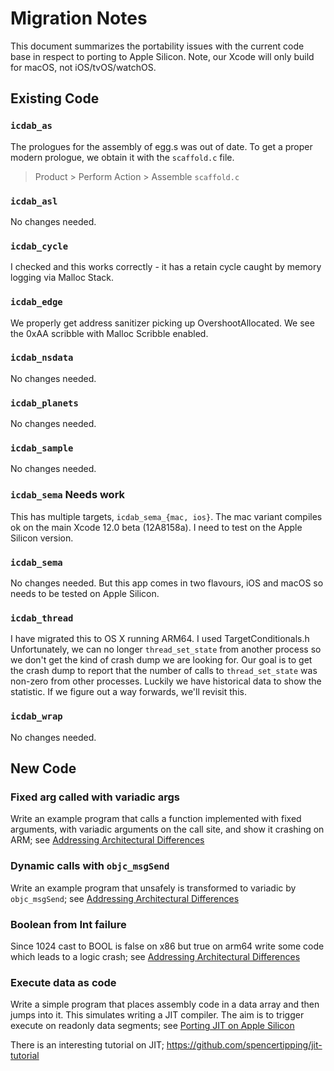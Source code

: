 # Migration Notes

This document summarizes the portability issues with the current code base in respect to porting
to Apple Silicon.  Note, our Xcode will only build for macOS, not iOS/tvOS/watchOS.

## Existing Code

### `icdab_as`

The prologues for the assembly of egg.s was out of date.  To get a proper modern prologue, we obtain it with the `scaffold.c` file.
>  Product > Perform Action > Assemble `scaffold.c`

### `icdab_asl`

No changes needed.

### `icdab_cycle`

I checked and this works correctly - it has a retain cycle caught by memory logging via Malloc Stack.

### `icdab_edge`

We properly get address sanitizer picking up OvershootAllocated.  We see the 0xAA scribble with Malloc Scribble enabled.

### `icdab_nsdata`

No changes needed.

### `icdab_planets`

No changes needed.

### `icdab_sample`

No changes needed.

### `icdab_sema` Needs work

This has multiple targets, `icdab_sema_{mac, ios}`.  The mac variant compiles ok on the main Xcode 12.0 beta (12A8158a).  I need to test on the Apple Silicon version.

### `icdab_sema`

No changes needed.  But this app comes in two flavours, iOS and macOS so needs to be tested on Apple Silicon.

### `icdab_thread` 

I have migrated this to OS X running ARM64.  I used TargetConditionals.h  Unfortunately, we can no longer
`thread_set_state` from another process so we don't get the kind of crash dump we are looking for.  Our goal
is to get the crash dump to report that the number of calls to `thread_set_state` was non-zero from other processes.
Luckily we have historical data to show the statistic.  If we figure out a way forwards, we'll revisit this.

### `icdab_wrap`

No changes needed.

## New Code

### Fixed arg called with variadic args

Write an example program that calls a function implemented with fixed arguments, with variadic arguments on the call site, and show it crashing on ARM; see [Addressing Architectural Differences](https://developer.apple.com/documentation/apple_silicon/addressing_architectural_differences_in_your_macos_code)

### Dynamic calls with `objc_msgSend`

Write an example program that unsafely is transformed to variadic by `objc_msgSend`; see [Addressing Architectural Differences](https://developer.apple.com/documentation/apple_silicon/addressing_architectural_differences_in_your_macos_code)

### Boolean from Int failure

Since 1024 cast to BOOL is false on x86 but true on arm64 write some code which leads to a logic crash; see [Addressing Architectural Differences](https://developer.apple.com/documentation/apple_silicon/addressing_architectural_differences_in_your_macos_code)

### Execute data as code

Write a simple program that places assembly code in a data array and then jumps into it.  This simulates writing a JIT compiler.  The aim is to trigger execute on readonly data segments; see [Porting JIT on Apple Silicon](https://developer.apple.com/documentation/apple_silicon/porting_just-in-time_compilers_to_apple_silicon)

There is an interesting tutorial on JIT; https://github.com/spencertipping/jit-tutorial
